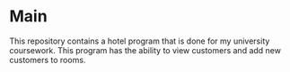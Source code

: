 # Main

This repository contains a hotel program that is done for my university coursework. This program has the ability to view customers and add new customers to rooms.

